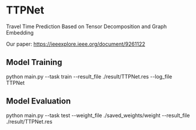 # TTPNet
Travel Time Prediction Based on Tensor Decomposition and Graph Embedding

Our paper: https://ieeexplore.ieee.org/document/9261122

## Model Training
python main.py --task train --result_file ./result/TTPNet.res  --log_file TTPNet

## Model Evaluation
python main.py --task test --weight_file ./saved_weights/weight --result_file ./result/TTPNet.res
